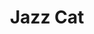 ---
title: "Jazz Cat"
type: "thumb"
weight: -4
draft: false
url_sml: "/images/illustration/thumbs/sml/jazz_cat"
url_lge: "/images/illustration/thumbs/lge/jazz_cat"
alt: "An illustration of a cat playing a double bass"
---